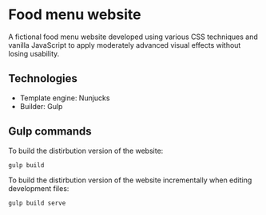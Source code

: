 # Food menu website

A fictional food menu website developed using various CSS techniques and vanilla JavaScript to apply moderately advanced visual effects without losing usability.

## Technologies
* Template engine: Nunjucks 
* Builder: Gulp

## Gulp commands
To build the distirbution version of the website:
```
gulp build
```

To build the distirbution version of the website incrementally when editing development files:
```
gulp build serve
```
